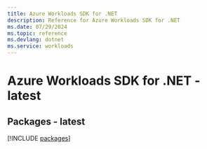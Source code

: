 ```yaml
---
title: Azure Workloads SDK for .NET
description: Reference for Azure Workloads SDK for .NET
ms.date: 07/29/2024
ms.topic: reference
ms.devlang: dotnet
ms.service: workloads
---
```

# Azure Workloads SDK for .NET - latest
## Packages - latest
[!INCLUDE [packages](workloads-index.md)]